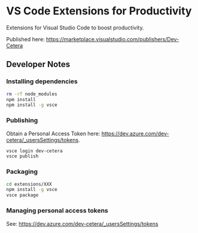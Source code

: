 # VS Code Extensions for Productivity

Extensions for Visual Studio Code to boost productivity.

Published here: https://marketplace.visualstudio.com/publishers/Dev-Cetera

## Developer Notes

### Installing dependencies

```zsh
rm -rf node_modules
npm install
npm install -g vsce
```

### Publishing

Obtain a Personal Access Token here: https://dev.azure.com/dev-cetera/_usersSettings/tokens.

```zsh
vsce login dev-cetera
vsce publish
```

### Packaging

```zsh
cd extensions/XXX
npm install -g vsce
vsce package
```

### Managing personal access tokens

See: https://dev.azure.com/dev-cetera/_usersSettings/tokens
